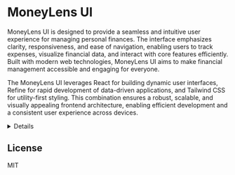 # MoneyLens UI

MoneyLens UI is designed to provide a seamless and intuitive user experience for managing personal finances. The interface emphasizes clarity, responsiveness, and ease of navigation, enabling users to track expenses, visualize financial data, and interact with core features efficiently. Built with modern web technologies, MoneyLens UI aims to make financial management accessible and engaging for everyone.


The MoneyLens UI leverages React for building dynamic user interfaces, Refine for rapid development of data-driven applications, and Tailwind CSS for utility-first styling. This combination ensures a robust, scalable, and visually appealing frontend architecture, enabling efficient development and a consistent user experience across devices.

<details>
<div align="center" style="margin: 30px;">
    <a href="https://refine.dev">
    <img alt="refine logo" src="https://refine.ams3.cdn.digitaloceanspaces.com/readme/refine-readme-banner.png">
    </a>
</div>
<br/>

This [Refine](https://github.com/refinedev/refine) project was generated with [create refine-app](https://github.com/refinedev/refine/tree/master/packages/create-refine-app).

## Getting Started

A React Framework for building internal tools, admin panels, dashboards & B2B apps with unmatched flexibility ✨

Refine's hooks and components simplifies the development process and eliminates the repetitive tasks by providing industry-standard solutions for crucial aspects of a project, including authentication, access control, routing, networking, state management, and i18n.

## Available Scripts

### Running the development server.

```bash
    npm run dev
```

### Building for production.

```bash
    npm run build
```

### Running the production server.

```bash
    npm run start
```

## Learn More

To learn more about **Refine**, please check out the [Documentation](https://refine.dev/docs)

- **Supabase Data Provider** [Docs](https://refine.dev/docs/core/providers/data-provider/#overview)
- **Tailwind CSS** [Docs](https://refine.dev/docs/guides-concepts/general-concepts/#headless-concept)

</details>

## License

MIT
